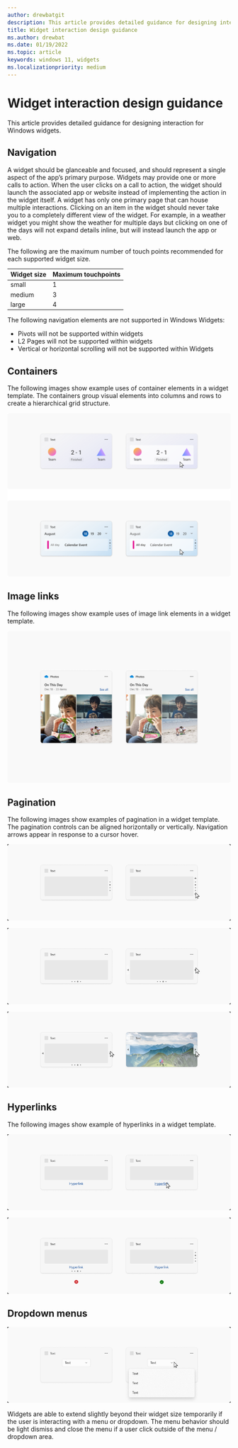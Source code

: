 ```yaml
---
author: drewbatgit
description: This article provides detailed guidance for designing interaction for Windows widgets.
title: Widget interaction design guidance
ms.author: drewbat
ms.date: 01/19/2022
ms.topic: article
keywords: windows 11, widgets
ms.localizationpriority: medium
---
```


# Widget interaction design guidance

This article provides detailed guidance for designing interaction for Windows widgets.

## Navigation

A widget should be glanceable and focused, and should represent a single aspect of the app’s primary purpose. Widgets may provide one or more calls to action. When the user clicks on a call to action, the widget should launch the associated app or website instead of implementing the action in the widget itself. A widget has only one primary page that can house multiple interactions. Clicking on an item in the widget should never take you to a completely different view of the widget. For example, in a weather widget you might show the weather for multiple days but clicking on one of the days will not expand details inline, but will instead launch the app or web.

The following are the maximum number of touch points recommended for each supported widget size.

| Widget size | Maximum touchpoints |
|-------------|----------------------|
| small    | 1 |
| medium | 3 |
| large | 4 |

The following navigation elements are not supported in Windows Widgets:

- Pivots will not be supported within widgets
- L2 Pages will not be supported within widgets
- Vertical or horizontal scrolling will not be supported within Widgets

## Containers

The following images show example uses of container elements in a widget template. The containers group visual elements into columns and rows to create a hierarchical grid structure.

![Four images of widgets that illustrate containers. The widgets in the images have elements divided into rows and columns to provide a hierarchical grid structure.](./images/widgets-containers.png)



## Image links

The following images show example uses of image link elements in a widget template. 

![Two images of widgets that illustrate image links. The images are arranged in columns and rows making a grid.](./images/widgets-image-links.png)

## Pagination

The following images show examples of pagination in a widget template. The pagination controls can be aligned horizontally or vertically. Navigation arrows appear in response to a cursor hover. 

![This set of two images show horizontal pagination. In the first image, a column of dots is aligned along the right side. One dot is larger to indicate the currently active page. In the second image a cursor mouses over an down-pointing arrow at the bottom of the widget that lets the user move to the next page. There is a matching up-pointing arrow on the top of the widget for navigating to the previous page.](./images/widgets-pagination.png)

![This set of two images show vertical pagination. In the first image, a row of dots is aligned along the bottom. One dot is larger to indicate the currently active page. In the second image a cursor mouses over an right-pointing arrow on the right side of the widget that lets the user move to the next page. There is a matching left-pointing arrow on the left side of the widget for navigating to the previous page.](./images/widgets-pagination-2.png)

![These two images demonstrate how the pagination controls look when the widget has an image background.](./images/widgets-pagination-3.png)



## Hyperlinks

The following images show example of hyperlinks in a widget template.

![Two images of widgets that illustrate hyperlinks. The first image shows a hyperlinked string of text. The text is plain. In the second image, a mouse cursor hovers over the hyperlink, which causes the text to be underlined.](./images/widgets-hyperlinks.png)

![An image showing a hyperlink centered at the bottom of the widget, just above the horizontal row of pagination dots. A red X indicates that the pagination dots and the hyperlink should not be in the same space. On the right another image shows the hyperlink at the bottom, but the pagination dots are in aligned vertically in a column on the right side. A green check indicates that this placement of the two elements is correct.](./images/widgets-hyperlinks-2.png)



## Dropdown menus

![Two images of widgets that illustrate dropdown menus. In the left image the dropdown menu is collapsed. In the right image the dropdown is expanded and extends over the border of the widget](./images/widgets-dropdown-menus.png)

Widgets are able to extend slightly beyond their widget size temporarily if the user is interacting with a menu or dropdown. The menu behavior should be light dismiss and close the menu if a user click outside of the menu / dropdown area.










 

 

